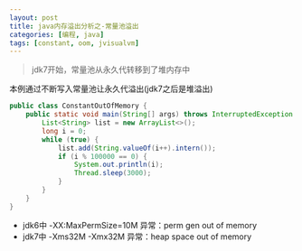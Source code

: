 ```yaml
---
layout: post
title: java内存溢出分析之-常量池溢出
categories: [编程, java]
tags: [constant, oom, jvisualvm]
---
```


> jdk7开始，常量池从永久代转移到了堆内存中

本例通过不断写入常量池让永久代溢出(jdk7之后是堆溢出)
```java
public class ConstantOutOfMemory {
    public static void main(String[] args) throws InterruptedException {
        List<String> list = new ArrayList<>();
        long i = 0;
        while (true) {
            list.add(String.valueOf(i++).intern());
            if (i % 100000 == 0) {
                System.out.println(i);
                Thread.sleep(3000);
            }
        }
    }
}
```

* jdk6中 -XX:MaxPermSize=10M 异常：perm gen out of memory
* jdk7中 -Xms32M -Xmx32M 异常：heap space out of memory